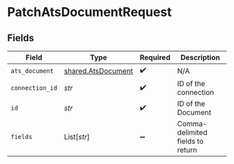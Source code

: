 # PatchAtsDocumentRequest


## Fields

| Field                                                    | Type                                                     | Required                                                 | Description                                              |
| -------------------------------------------------------- | -------------------------------------------------------- | -------------------------------------------------------- | -------------------------------------------------------- |
| `ats_document`                                           | [shared.AtsDocument](../../models/shared/atsdocument.md) | :heavy_check_mark:                                       | N/A                                                      |
| `connection_id`                                          | *str*                                                    | :heavy_check_mark:                                       | ID of the connection                                     |
| `id`                                                     | *str*                                                    | :heavy_check_mark:                                       | ID of the Document                                       |
| `fields`                                                 | List[*str*]                                              | :heavy_minus_sign:                                       | Comma-delimited fields to return                         |